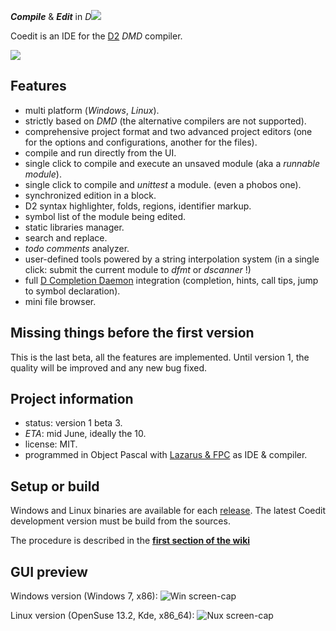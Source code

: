 
***Compile*** & ***Edit*** in _D_![](https://github.com/BBasile/Coedit/raw/master/logo/coedit.png)

Coedit is an IDE for the [D2](http://dlang.org) _DMD_ compiler.

![](https://github.com/BBasile/Coedit/raw/master/lazproj/coedit.win7.33.png)

**Features**
--------
- multi platform (_Windows_, _Linux_).
- strictly based on *DMD* (the alternative compilers are not supported).
- comprehensive project format and two advanced project editors (one for the options and configurations, another for the files).
- compile and run directly from the UI.
- single click to compile and execute an unsaved module (aka a _runnable module_).
- single click to compile and _unittest_ a module. (even a phobos one).
- synchronized edition in a block.
- D2 syntax highlighter, folds, regions, identifier markup.
- symbol list of the module being edited.
- static libraries manager.
- search and replace.
- _todo comments_ analyzer.
- user-defined tools powered by a string interpolation system (in a single click: submit the current module to _dfmt_ or _dscanner_ !)
- full [D Completion Daemon](https://github.com/Hackerpilot/DCD) integration (completion, hints, call tips, jump to symbol declaration).
- mini file browser.

**Missing things before the first version**
---------------------------------------
This is the last beta, all the features are implemented.
Until version 1, the quality will be improved and any new bug fixed.

**Project information**
-------------------
- status:  version 1 beta 3.
- _ETA_: mid June, ideally the 10.
- license: MIT.
- programmed in Object Pascal with [Lazarus & FPC](http://www.lazarus.freepascal.org) as IDE & compiler.

**Setup or build**
--------------
Windows and Linux binaries are available for each [release](https://github.com/BBasile/Coedit/releases).
The latest Coedit development version must be build from the sources.

The procedure is described in the [**first section of the wiki**](https://github.com/BBasile/Coedit/wiki#detailed-setup-procedure)

**GUI preview**
-----------
Windows version (Windows 7, x86):
![Win screen-cap](https://github.com/BBasile/Coedit/raw/master/lazproj/coedit.win7.png "Coedit GUI preview")

Linux version (OpenSuse 13.2, Kde, x86_64):
![Nux screen-cap](https://github.com/BBasile/Coedit/raw/master/lazproj/coedit.linux.kde.png "Coedit GUI preview")